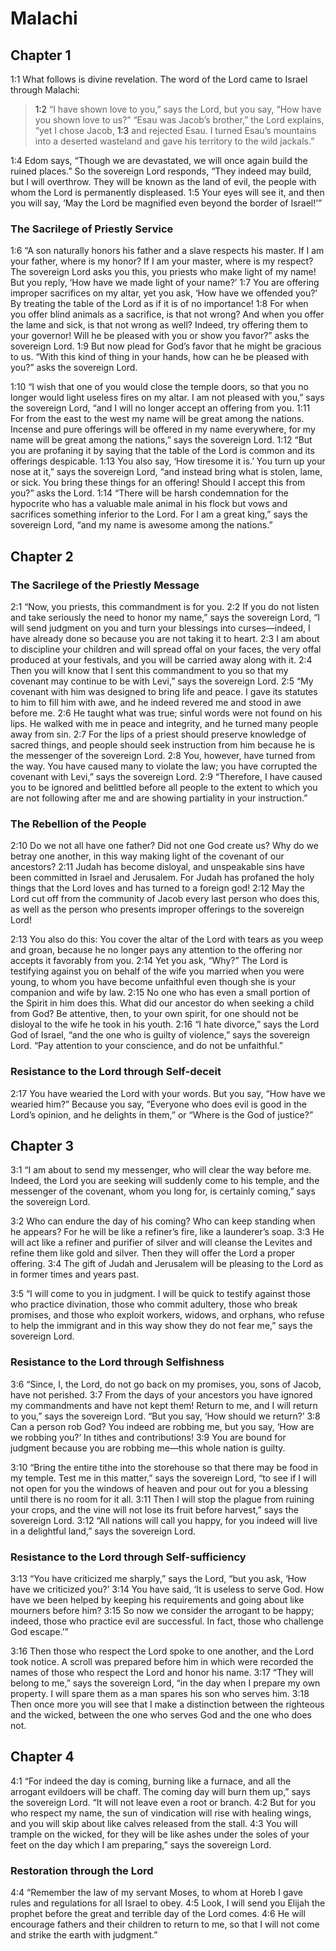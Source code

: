 # Malachi

## Chapter 1

<a name="1:1">1:1</a> What follows is divine revelation. The word of the Lord came to Israel through Malachi:

> <a name="1:2">1:2</a> “I have shown love to you,” says the Lord, but you say, “How have you shown love to us?”
> “Esau was Jacob’s brother,” the Lord explains, “yet I chose Jacob, <a name="1:3">1:3</a> and rejected Esau. I turned Esau’s mountains into a deserted wasteland and gave his territory to the wild jackals.”

<a name="1:4">1:4</a> Edom says, “Though we are devastated, we will once again build the ruined places.” So the sovereign Lord responds, “They indeed may build, but I will overthrow. They will be known as the land of evil, the people with whom the Lord is permanently displeased. <a name="1:5">1:5</a> Your eyes will see it, and then you will say, ‘May the Lord be magnified even beyond the border of Israel!’”

### The Sacrilege of Priestly Service

<a name="1:6">1:6</a> “A son naturally honors his father and a slave respects his master. If I am your father, where is my honor? If I am your master, where is my respect? The sovereign Lord asks you this, you priests who make light of my name! But you reply, ‘How have we made light of your name?’ <a name="1:7">1:7</a> You are offering improper sacrifices on my altar, yet you ask, ‘How have we offended you?’ By treating the table of the Lord as if it is of no importance! <a name="1:8">1:8</a> For when you offer blind animals as a sacrifice, is that not wrong? And when you offer the lame and sick, is that not wrong as well? Indeed, try offering them to your governor! Will he be pleased with you or show you favor?” asks the sovereign Lord. <a name="1:9">1:9</a> But now plead for God’s favor that he might be gracious to us. “With this kind of thing in your hands, how can he be pleased with you?” asks the sovereign Lord.

<a name="1:10">1:10</a> “I wish that one of you would close the temple doors, so that you no longer would light useless fires on my altar. I am not pleased with you,” says the sovereign Lord, “and I will no longer accept an offering from you. <a name="1:11">1:11</a> For from the east to the west my name will be great among the nations. Incense and pure offerings will be offered in my name everywhere, for my name will be great among the nations,” says the sovereign Lord. <a name="1:12">1:12</a> “But you are profaning it by saying that the table of the Lord is common and its offerings despicable. <a name="1:13">1:13</a> You also say, ‘How tiresome it is.’ You turn up your nose at it,” says the sovereign Lord, “and instead bring what is stolen, lame, or sick. You bring these things for an offering! Should I accept this from you?” asks the Lord. <a name="1:14">1:14</a> “There will be harsh condemnation for the hypocrite who has a valuable male animal in his flock but vows and sacrifices something inferior to the Lord. For I am a great king,” says the sovereign Lord, “and my name is awesome among the nations.”

## Chapter 2

### The Sacrilege of the Priestly Message

<a name="2:1">2:1</a> “Now, you priests, this commandment is for you. <a name="2:2">2:2</a> If you do not listen and take seriously the need to honor my name,” says the sovereign Lord, “I will send judgment on you and turn your blessings into curses—indeed, I have already done so because you are not taking it to heart. <a name="2:3">2:3</a> I am about to discipline your children and will spread offal on your faces, the very offal produced at your festivals, and you will be carried away along with it. <a name="2:4">2:4</a> Then you will know that I sent this commandment to you so that my covenant may continue to be with Levi,” says the sovereign Lord. <a name="2:5">2:5</a> “My covenant with him was designed to bring life and peace. I gave its statutes to him to fill him with awe, and he indeed revered me and stood in awe before me. <a name="2:6">2:6</a> He taught what was true; sinful words were not found on his lips. He walked with me in peace and integrity, and he turned many people away from sin. <a name="2:7">2:7</a> For the lips of a priest should preserve knowledge of sacred things, and people should seek instruction from him because he is the messenger of the sovereign Lord. <a name="2:8">2:8</a> You, however, have turned from the way. You have caused many to violate the law; you have corrupted the covenant with Levi,” says the sovereign Lord. <a name="2:9">2:9</a> “Therefore, I have caused you to be ignored and belittled before all people to the extent to which you are not following after me and are showing partiality in your instruction.”

### The Rebellion of the People

<a name="2:10">2:10</a> Do we not all have one father? Did not one God create us? Why do we betray one another, in this way making light of the covenant of our ancestors? <a name="2:11">2:11</a> Judah has become disloyal, and unspeakable sins have been committed in Israel and Jerusalem. For Judah has profaned the holy things that the Lord loves and has turned to a foreign god! <a name="2:12">2:12</a> May the Lord cut off from the community of Jacob every last person who does this, as well as the person who presents improper offerings to the sovereign Lord!

<a name="2:13">2:13</a> You also do this: You cover the altar of the Lord with tears as you weep and groan, because he no longer pays any attention to the offering nor accepts it favorably from you. <a name="2:14">2:14</a> Yet you ask, “Why?” The Lord is testifying against you on behalf of the wife you married when you were young, to whom you have become unfaithful even though she is your companion and wife by law. <a name="2:15">2:15</a> No one who has even a small portion of the Spirit in him does this. What did our ancestor do when seeking a child from God? Be attentive, then, to your own spirit, for one should not be disloyal to the wife he took in his youth. <a name="2:16">2:16</a> “I hate divorce,” says the Lord God of Israel, “and the one who is guilty of violence,” says the sovereign Lord. “Pay attention to your conscience, and do not be unfaithful.”

### Resistance to the Lord through Self-deceit

<a name="2:17">2:17</a> You have wearied the Lord with your words. But you say, “How have we wearied him?” Because you say, “Everyone who does evil is good in the Lord’s opinion, and he delights in them,” or “Where is the God of justice?”

## Chapter 3

<a name="3:1">3:1</a> “I am about to send my messenger, who will clear the way before me. Indeed, the Lord you are seeking will suddenly come to his temple, and the messenger of the covenant, whom you long for, is certainly coming,” says the sovereign Lord.

<a name="3:2">3:2</a> Who can endure the day of his coming? Who can keep standing when he appears? For he will be like a refiner’s fire, like a launderer’s soap. <a name="3:3">3:3</a> He will act like a refiner and purifier of silver and will cleanse the Levites and refine them like gold and silver. Then they will offer the Lord a proper offering. <a name="3:4">3:4</a> The gift of Judah and Jerusalem will be pleasing to the Lord as in former times and years past.

<a name="3:5">3:5</a> “I will come to you in judgment. I will be quick to testify against those who practice divination, those who commit adultery, those who break promises, and those who exploit workers, widows, and orphans, who refuse to help the immigrant and in this way show they do not fear me,” says the sovereign Lord.

### Resistance to the Lord through Selfishness

<a name="3:6">3:6</a> “Since, I, the Lord, do not go back on my promises, you, sons of Jacob, have not perished. <a name="3:7">3:7</a> From the days of your ancestors you have ignored my commandments and have not kept them! Return to me, and I will return to you,” says the sovereign Lord. “But you say, ‘How should we return?’ <a name="3:8">3:8</a> Can a person rob God? You indeed are robbing me, but you say, ‘How are we robbing you?’ In tithes and contributions! <a name="3:9">3:9</a> You are bound for judgment because you are robbing me—this whole nation is guilty.

<a name="3:10">3:10</a> “Bring the entire tithe into the storehouse so that there may be food in my temple. Test me in this matter,” says the sovereign Lord, “to see if I will not open for you the windows of heaven and pour out for you a blessing until there is no room for it all. <a name="3:11">3:11</a> Then I will stop the plague from ruining your crops, and the vine will not lose its fruit before harvest,” says the sovereign Lord. <a name="3:12">3:12</a> “All nations will call you happy, for you indeed will live in a delightful land,” says the sovereign Lord.

### Resistance to the Lord through Self-sufficiency

<a name="3:13">3:13</a> “You have criticized me sharply,” says the Lord, “but you ask, ‘How have we criticized you?’ <a name="3:14">3:14</a> You have said, ‘It is useless to serve God. How have we been helped by keeping his requirements and going about like mourners before him? <a name="3:15">3:15</a> So now we consider the arrogant to be happy; indeed, those who practice evil are successful. In fact, those who challenge God escape.’”

<a name="3:16">3:16</a> Then those who respect the Lord spoke to one another, and the Lord took notice. A scroll was prepared before him in which were recorded the names of those who respect the Lord and honor his name. <a name="3:17">3:17</a> “They will belong to me,” says the sovereign Lord, “in the day when I prepare my own property. I will spare them as a man spares his son who serves him. <a name="3:18">3:18</a> Then once more you will see that I make a distinction between the righteous and the wicked, between the one who serves God and the one who does not.

## Chapter 4

<a name="4:1">4:1</a> “For indeed the day is coming, burning like a furnace, and all the arrogant evildoers will be chaff. The coming day will burn them up,” says the sovereign Lord. “It will not leave even a root or branch. <a name="4:2">4:2</a> But for you who respect my name, the sun of vindication will rise with healing wings, and you will skip about like calves released from the stall. <a name="4:3">4:3</a> You will trample on the wicked, for they will be like ashes under the soles of your feet on the day which I am preparing,” says the sovereign Lord.

### Restoration through the Lord

<a name="4:4">4:4</a> “Remember the law of my servant Moses, to whom at Horeb I gave rules and regulations for all Israel to obey. <a name="4:5">4:5</a> Look, I will send you Elijah the prophet before the great and terrible day of the Lord comes. <a name="4:6">4:6</a> He will encourage fathers and their children to return to me, so that I will not come and strike the earth with judgment.”